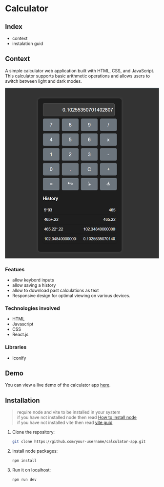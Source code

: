 # Calculator

## Index
- context
- instalation guid 

## Context
A simple calculator web application built with HTML, CSS, and JavaScript. This calculator supports basic arithmetic operations and allows users to switch between light and dark modes.

![Calculator App Screenshot](./src/assets/screenshot-1.png)


### Featues 
- allow keybord inputs
- allow saving a history
- allow to download past calculations as text   
- Responsive design for optimal viewing on various devices.

### Technologies involved 
- HTML
- Javascript
- CSS
- React.js

### Libraries
- Iconify


## Demo

You can view a live demo of the calculator app [here](#).


## Installation

> require node and vite to be installed in your system <br/>
> if you have not installed node then read [How to install node](https://nodejs.org/en/learn/getting-started/how-to-install-nodejs) <br/>
> if you have not installed vite then read [vite guid](https://vitejs.dev/guide/)

1. Clone the repository:

   ```bash
   git clone https://github.com/your-username/calculator-app.git

2. Install node packages:

    ```bash
    npm install

3. Run it on localhost:

    ```bash
    npm run dev

